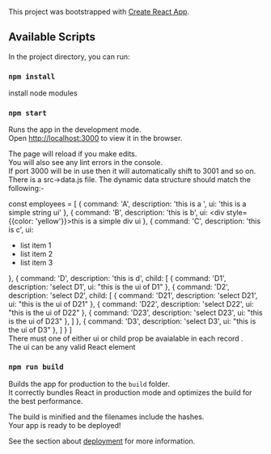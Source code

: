 This project was bootstrapped with [Create React App](https://github.com/facebook/create-react-app).

## Available Scripts

In the project directory, you can run:
### `npm install`
install node modules

### `npm start`

Runs the app in the development mode.<br />
Open [http://localhost:3000](http://localhost:3000) to view it in the browser.

The page will reload if you make edits.<br />
You will also see any lint errors in the console.<br/>
If port 3000 will be in use then it will automatically shift to 3001 and so on.
There is a src->data.js file. The dynamic data structure should match the following:-

const employees = [
    { command: 'A', description: 'this is a ', ui: 'this is a simple string ui' },
    { command: 'B', description: 'this is b', ui: <div style={{color: 'yellow'}}>this is a simple div ui</div> },
    { command: 'C', description: 'this is c', ui: <ul><li>list item 1</li>
    <li>list item 2</li>
    <li>list item 3</li>
    </ul> },
    {
        command: 'D', description: 'this is d', child: [
            { command: 'D1', description: 'select D1', ui: "this is the ui of D1" },
            {
                command: 'D2', description: 'select D2', child: [
                    { command: 'D21', description: 'select D21', ui: "this is the ui of D21" },
                    { command: 'D22', description: 'select D22', ui: "this is the ui of D22" },
                    { command: 'D23', description: 'select D23', ui: "this is the ui of D23" },
                ]
            },
            { command: 'D3', description: 'select D3', ui: "this is the ui of D3" },
        ]
    }
]
<br/>
There must one of either ui or child prop be avaialable in each record .<br/>
The ui can be any valid React element

### `npm run build`

Builds the app for production to the `build` folder.<br />
It correctly bundles React in production mode and optimizes the build for the best performance.

The build is minified and the filenames include the hashes.<br />
Your app is ready to be deployed!

See the section about [deployment](https://facebook.github.io/create-react-app/docs/deployment) for more information.

